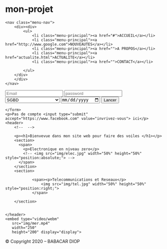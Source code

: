 # mon-projet

<!DOCTYPE html>
<html lang="fr">
<head>
    <meta charset="UTF-8">
    <meta name="viewport" content="width=device-width, initial-scale=1.0">
    <link rel="stylesheet" type="text/css" href="css/index.css">
    <title>ma page</title>
        
    <nav class="menu-nav">
        <div><div>
            <ul>
                <li class="menu-principal"><a href="#">ACCUEIL</a></li>
                <li class="menu-principal"><a href="http://www.google.com">NOUVEAUTES</a></li>
                <li class="menu-principal"><a href="">A PROPOS</a></li>
                <li class="menu-principal"><a href="actualite.html">ACTUALITE</a></li>
                <li class="menu-principal"><a href="">CONTACT</a></li>
                
            </ul>
        </div>
        </div>
    </nav>
</head>
<body>
    <form class="x-item">
        <input type="text" name="Email" placeholder="Email" required>
        <input type="password" name="password" placeholder="password" required>
        <select class="select-item132"><option value="math">Theorie de lInformation</option>
            <option value="Filtre">Filtrage Numerioque</option>
            <option value="reseaux">Administration et Securite</option>
            <option value="sgbd" selected>SGBD</option> 
            <option value="gestion">Gestion</option>
            <option value="conduite de projet">Conduite de Projet</option>
        </select>
        <input type="date" name="date" required> 
        <input type="submit" value="Lancer"><br>
        
    </form>
    <p>Pas de compte <input type="submit" accept="https://www.facebook.com" value="invrivez-vous"> ici</p>
    <header>
        <!--  -->
        
        <p><h1>Bienvevue dans mon site web pour faire des voiles </h1></p>
        <section>
          <span>
            <p>Electronique en niveau zero</p>
            <!-- <img src="img/elec.jpg" width="50%" height="50%" style="position:absolute;"> -->
          </span>
        </section>
        <section>
                
                <span><p>Telecommunications et Reseaux</p>
                    <img src="img/tel.jpg" width="50%" height="50%" style="position:right;">
                </span>
                
        </section>


    </header>
    <embed type="video/webm"
       src="img/mer.mp4"
       width="250"
       height="200" display="display">
    
    
    
</body>
 <footer class="pied-menu">
        <p>&copy; Copyright 2020 – BABACAR DIOP</p>
        <p><time pubdate datetime="2010-03-01"></time></p>
   
 </footer>
</html>
